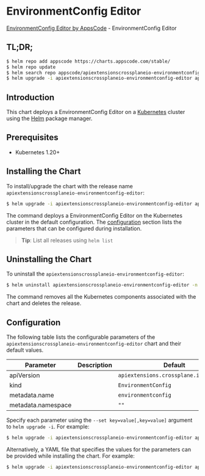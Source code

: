 # EnvironmentConfig Editor

[EnvironmentConfig Editor by AppsCode](https://appscode.com) - EnvironmentConfig Editor

## TL;DR;

```bash
$ helm repo add appscode https://charts.appscode.com/stable/
$ helm repo update
$ helm search repo appscode/apiextensionscrossplaneio-environmentconfig-editor --version=v0.27.0
$ helm upgrade -i apiextensionscrossplaneio-environmentconfig-editor appscode/apiextensionscrossplaneio-environmentconfig-editor -n default --create-namespace --version=v0.27.0
```

## Introduction

This chart deploys a EnvironmentConfig Editor on a [Kubernetes](http://kubernetes.io) cluster using the [Helm](https://helm.sh) package manager.

## Prerequisites

- Kubernetes 1.20+

## Installing the Chart

To install/upgrade the chart with the release name `apiextensionscrossplaneio-environmentconfig-editor`:

```bash
$ helm upgrade -i apiextensionscrossplaneio-environmentconfig-editor appscode/apiextensionscrossplaneio-environmentconfig-editor -n default --create-namespace --version=v0.27.0
```

The command deploys a EnvironmentConfig Editor on the Kubernetes cluster in the default configuration. The [configuration](#configuration) section lists the parameters that can be configured during installation.

> **Tip**: List all releases using `helm list`

## Uninstalling the Chart

To uninstall the `apiextensionscrossplaneio-environmentconfig-editor`:

```bash
$ helm uninstall apiextensionscrossplaneio-environmentconfig-editor -n default
```

The command removes all the Kubernetes components associated with the chart and deletes the release.

## Configuration

The following table lists the configurable parameters of the `apiextensionscrossplaneio-environmentconfig-editor` chart and their default values.

|     Parameter      | Description |                      Default                      |
|--------------------|-------------|---------------------------------------------------|
| apiVersion         |             | <code>apiextensions.crossplane.io/v1alpha1</code> |
| kind               |             | <code>EnvironmentConfig</code>                    |
| metadata.name      |             | <code>environmentconfig</code>                    |
| metadata.namespace |             | <code>""</code>                                   |


Specify each parameter using the `--set key=value[,key=value]` argument to `helm upgrade -i`. For example:

```bash
$ helm upgrade -i apiextensionscrossplaneio-environmentconfig-editor appscode/apiextensionscrossplaneio-environmentconfig-editor -n default --create-namespace --version=v0.27.0 --set apiVersion=apiextensions.crossplane.io/v1alpha1
```

Alternatively, a YAML file that specifies the values for the parameters can be provided while
installing the chart. For example:

```bash
$ helm upgrade -i apiextensionscrossplaneio-environmentconfig-editor appscode/apiextensionscrossplaneio-environmentconfig-editor -n default --create-namespace --version=v0.27.0 --values values.yaml
```
